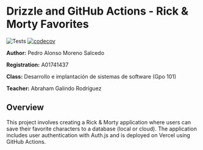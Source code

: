 # Drizzle and GitHub Actions - Rick & Morty Favorites

![Tests](https://github.com/pedroalonsoms/html-clases/actions/workflows/test-coverage.yml/badge.svg)
[![codecov](https://codecov.io/github/pedroalonsoms/html-clases/graph/badge.svg?token=OTIKZMZ4YT)](https://codecov.io/github/pedroalonsoms/html-clases)

**Author:** Pedro Alonso Moreno Salcedo

**Registration:** A01741437

**Class:** Desarrollo e implantación de sistemas de software (Gpo 101)

**Teacher:** Abraham Galindo Rodríguez

## Overview

This project involves creating a Rick & Morty application where users can save their favorite characters to a database (local or cloud). The application includes user authentication with Auth.js and is deployed on Vercel using GitHub Actions.